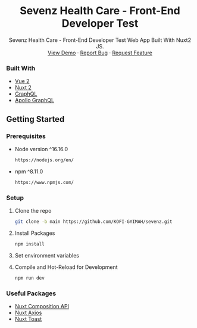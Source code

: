 <div id="top"></div>

<br />
<div align="center">
  <h1 align="center">
  Sevenz Health Care - Front-End Developer Test
  </h1>

  <p align="center">
    Sevenz Health Care - Front-End Developer Test Web App Built With Nuxt2 JS.
    <br />
    <a href="https://wookin.com.gh/" target="_blank">View Demo</a>
    ·
    <a href="#">Report Bug</a>
    ·
    <a href="#">Request Feature</a>
  </p>
</div>

### Built With

- [Vue 2](https://v2.vuejs.org/)
- [Nuxt 2](https://nuxtjs.org/)
- [GraphQL](https://graphql.org/)
- [Apollo GraphQL](https://www.apollographql.com/)

## Getting Started

### Prerequisites

- Node version ^16.16.0

  ```sh
  https://nodejs.org/en/
  ```

- npm ^8.11.0

  ```sh
  https://www.npmjs.com/
  ```

### Setup

1. Clone the repo

   ```sh
   git clone -b main https://github.com/KOFI-GYIMAH/sevenz.git
   ```

2. Install Packages

   ```sh
   npm install
   ```

3. Set environment variables

4. Compile and Hot-Reload for Development

   ```sh
   npm run dev
   ```

### Useful Packages

- [Nuxt Composition API](https://composition-api.nuxtjs.org/)
- [Nuxt Axios](https://axios.nuxtjs.org/)
- [Nuxt Toast](https://www.npmjs.com/package/@nuxtjs/toast/)
